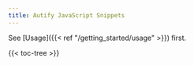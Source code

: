 ```yaml
---
title: Autify JavaScript Snippets
---
```


See [Usage]({{< ref "/getting_started/usage" >}}) first.

{{< toc-tree >}}
